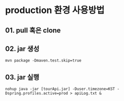 # production 환경 사용방법
## 01. pull 혹은 clone

## 02. jar 생성
```shell
mvn package -Dmaven.test.skip=true
```

## 03. jar 실행
```shell
nohup java -jar [tourApi.jar] -Duser.timezone=KST -Dspring.profiles.active=prod > apiLog.txt &
```
